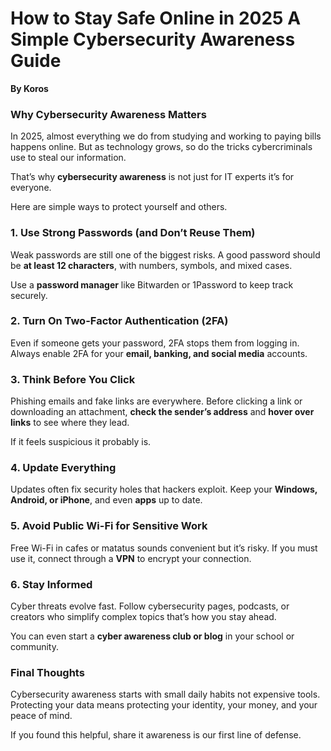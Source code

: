 # How to Stay Safe Online in 2025 A Simple Cybersecurity Awareness Guide

**By Koros**



###  Why Cybersecurity Awareness Matters

In 2025, almost everything we do from studying and working to paying bills  happens online.
But as technology grows, so do the tricks cybercriminals use to steal our information.

That’s why **cybersecurity awareness** is not just for IT experts  it’s for everyone.

Here are simple ways to protect yourself and others.


###  1. Use Strong Passwords (and Don’t Reuse Them)

Weak passwords are still one of the biggest risks.
A good password should be **at least 12 characters**, with numbers, symbols, and mixed cases.

Use a **password manager** like Bitwarden or 1Password to keep track securely.


###  2. Turn On Two-Factor Authentication (2FA)

Even if someone gets your password, 2FA stops them from logging in.
Always enable 2FA for your **email, banking, and social media** accounts.


###  3. Think Before You Click

Phishing emails and fake links are everywhere.
Before clicking a link or downloading an attachment, **check the sender’s address** and **hover over links** to see where they lead.

If it feels suspicious  it probably is.


###  4. Update Everything

Updates often fix security holes that hackers exploit.
Keep your **Windows, Android, or iPhone**, and even **apps** up to date.


###  5. Avoid Public Wi-Fi for Sensitive Work

Free Wi-Fi in cafes or matatus sounds convenient  but it’s risky.
If you must use it, connect through a **VPN** to encrypt your connection.



###  6. Stay Informed

Cyber threats evolve fast.
Follow cybersecurity pages, podcasts, or creators who simplify complex topics  that’s how you stay ahead.

You can even start a **cyber awareness club or blog** in your school or community.


###  Final Thoughts

Cybersecurity awareness starts with small daily habits  not expensive tools.
Protecting your data means protecting your identity, your money, and your peace of mind.

If you found this helpful, share it  awareness is our first line of defense.

